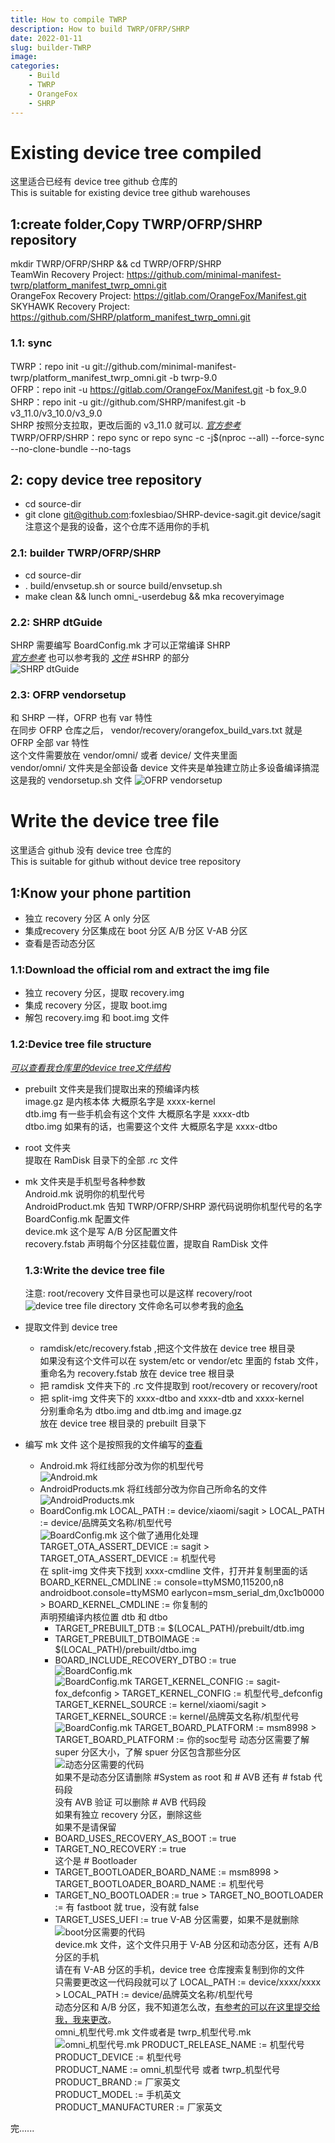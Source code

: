 ```yaml
---
title: How to compile TWRP
description: How to build TWRP/OFRP/SHRP
date: 2022-01-11
slug: builder-TWRP
image: 
categories:
    - Build
    - TWRP
    - OrangeFox
    - SHRP
---
```


# Existing device tree compiled

这里适合已经有 device tree github 仓库的  
This is suitable for existing device tree github warehouses

## 1:create folder,Copy TWRP/OFRP/SHRP repository
mkdir TWRP/OFRP/SHRP && cd TWRP/OFRP/SHRP  
TeamWin Recovery Project: https://github.com/minimal-manifest-twrp/platform_manifest_twrp_omni.git  
OrangeFox Recovery Project: https://gitlab.com/OrangeFox/Manifest.git  
SKYHAWK Recovery Project: https://github.com/SHRP/platform_manifest_twrp_omni.git  

### 1.1: sync
TWRP：repo init -u git://github.com/minimal-manifest-twrp/platform_manifest_twrp_omni.git -b twrp-9.0  
OFRP：repo init -u https://gitlab.com/OrangeFox/Manifest.git -b fox_9.0  
SHRP：repo init -u git://github.com/SHRP/manifest.git -b v3_11.0/v3_10.0/v3_9.0  
SHRP 按照分支拉取，更改后面的 v3_11.0 就可以. *[官方参考](https://shrp.github.io/#/guide)*   
TWRP/OFRP/SHRP：repo sync or repo sync -c -j$(nproc --all) --force-sync --no-clone-bundle --no-tags

## 2: copy device tree repository
-  cd source-dir  
-  git clone git@github.com:foxlesbiao/SHRP-device-sagit.git device/sagit  
注意这个是我的设备，这个仓库不适用你的手机

### 2.1: builder TWRP/OFRP/SHRP
-  cd source-dir  
-  . build/envsetup.sh or source build/envsetup.sh  
-  make clean && lunch omni_<device>-userdebug && mka recoveryimage  

### 2.2: SHRP dtGuide
SHRP 需要编写 BoardConfig.mk 才可以正常编译 SHRP  
*[官方参考](https://shrp.github.io/#/dtGuide)* 也可以参考我的 *[文件](https://github.com/foxlesbiao/SHRP-device-sagit/blob/fox_9.0/BoardConfig.mk)* #SHRP 的部分  
![SHRP dtGuide](2022-01-11_23-51.png)  

### 2.3: OFRP vendorsetup
和 SHRP 一样，OFRP 也有 var 特性  
在同步 OFRP 仓库之后， vendor/recovery/orangefox_build_vars.txt 就是 OFRP 全部 var 特性  
这个文件需要放在 vendor/omni/ 或者 device/ 文件夹里面  
vendor/omni/ 文件夹是全部设备
device 文件夹是单独建立防止多设备编译搞混  
这是我的 vendorsetup.sh 文件
![OFRP vendorsetup](2022-01-12_00-15.png)  

# Write the device tree file

这里适合 github 没有 device tree 仓库的  
This is suitable for github without device tree repository  

## 1:Know your phone partition
- 独立 recovery 分区  A only 分区  
- 集成recovery 分区集成在 boot 分区  A/B 分区 V-AB 分区  
- 查看是否动态分区

### 1.1:Download the official rom and extract the img file
- 独立 recovery 分区，提取 recovery.img  
- 集成 recovery 分区，提取 boot.img  
- 解包 recovery.img 和 boot.img  文件  
### 1.2:Device tree file structure
*[可以查看我仓库里的device tree文件结构](https://github.com/foxlesbiao/SHRP-device-sagit)*
- prebuilt 文件夹是我们提取出来的预编译内核  
  image.gz 是内核本体 大概原名字是 xxxx-kernel  
  dtb.img 有一些手机会有这个文件 大概原名字是 xxxx-dtb  
  dtbo.img 如果有的话，也需要这个文件 大概原名字是 xxxx-dtbo  
- root 文件夹  
  提取在 RamDisk 目录下的全部 .rc 文件  
- mk 文件夹是手机型号各种参数  
  Android.mk 说明你的机型代号  
  AndroidProduct.mk 告知 TWRP/OFRP/SHRP 源代码说明你机型代号的名字  
  BoardConfig.mk 配置文件  
  device.mk 这个是写 A/B 分区配置文件  
  recovery.fstab 声明每个分区挂载位置，提取自 RamDisk 文件  

  ### 1.3:Write the device tree file
  注意: root/recovery 文件目录也可以是这样 recovery/root  
![device tree file directory](2022-01-12_01-14.png)
 文件命名可以参考我的[命名](https://github.com/foxlesbiao/SHRP-device-sagit)  
- 提取文件到 device tree  
   - ramdisk/etc/recovery.fstab ,把这个文件放在 device tree 根目录  
     如果没有这个文件可以在 system/etc or vendor/etc 里面的 fstab 文件，重命名为 recovery.fstab 放在 device tree 根目录
   - 把 ramdisk 文件夹下的 .rc 文件提取到 root/recovery or recovery/root
   - 把 split-img 文件夹下的 xxxx-dtbo and xxxx-dtb and xxxx-kernel  
     分别重命名为 dtbo.img and dtb.img and image.gz  
     放在 device tree 根目录的 prebuilt 目录下  
- 编写 mk 文件 这个是按照我的文件编写的[查看](https://github.com/foxlesbiao/SHRP-device-sagit)
   - Android.mk 将红线部分改为你的机型代号  
     ![Android.mk](2022-01-12_01-38.png)
   - AndroidProducts.mk 将红线部分改为你自己所命名的文件  
     ![AndroidProducts.mk](2022-01-12_01-41.png) 
   - BoardConfig.mk
     LOCAL_PATH := device/xiaomi/sagit > LOCAL_PATH := device/品牌英文名称/机型代号  
     ![BoardConfig.mk](2022-01-12_01-53.png) 
     这个做了通用化处理  
     TARGET_OTA_ASSERT_DEVICE := sagit > TARGET_OTA_ASSERT_DEVICE := 机型代号  
     在 split-img 文件夹下找到 xxxx-cmdline 文件，打开并复制里面的话  
     BOARD_KERNEL_CMDLINE := console=ttyMSM0,115200,n8 androidboot.console=ttyMSM0 earlycon=msm_serial_dm,0xc1b0000 > BOARD_KERNEL_CMDLINE := 你复制的  
     声明预编译内核位置 dtb 和 dtbo  
     - TARGET_PREBUILT_DTB := $(LOCAL_PATH)/prebuilt/dtb.img  
     - TARGET_PREBUILT_DTBOIMAGE := $(LOCAL_PATH)/prebuilt/dtbo.img  
     - BOARD_INCLUDE_RECOVERY_DTBO := true  
     ![BoardConfig.mk](2022-01-12_02-00.png)  
     ![BoardConfig.mk](2022-01-12_02-08.png) 
     TARGET_KERNEL_CONFIG := sagit-fox_defconfig > TARGET_KERNEL_CONFIG := 机型代号_defconfig  
     TARGET_KERNEL_SOURCE := kernel/xiaomi/sagit > TARGET_KERNEL_SOURCE := kernel/品牌英文名称/机型代号  
     ![BoardConfig.mk](2022-01-12_02-10.png)
     TARGET_BOARD_PLATFORM := msm8998 > TARGET_BOARD_PLATFORM := 你的soc型号 
     动态分区需要了解 super 分区大小，了解 spuer 分区包含那些分区  
     ![动态分区需要的代码](2022-01-12_02-20.png)  
    如果不是动态分区请删除 #System as root 和 # AVB 还有 # fstab 代码段  
    没有 AVB 验证 可以删除 # AVB 代码段  
如果有独立 recovery 分区，删除这些  
如果不是请保留  
      - BOARD_USES_RECOVERY_AS_BOOT := true  
      - TARGET_NO_RECOVERY := true  
     这个是 # Bootloader
     - TARGET_BOOTLOADER_BOARD_NAME := msm8998 > TARGET_BOOTLOADER_BOARD_NAME := 机型代号  
     - TARGET_NO_BOOTLOADER := true > TARGET_NO_BOOTLOADER := 有 fastboot 就 true，没有就 false  
     - TARGET_USES_UEFI := true V-AB 分区需要，如果不是就删除  
    ![boot分区需要的代码](2022-01-12_02-27.png)  
device.mk 文件，这个文件只用于 V-AB 分区和动态分区，还有 A/B 分区的手机  
请在有 V-AB 分区的手机，device tree 仓库搜索复制到你的文件  
只需要更改这一代码段就可以了
LOCAL_PATH := device/xxxx/xxxx > LOCAL_PATH := device/品牌英文名称/机型代号  
动态分区和 A/B 分区，我不知道怎么改，[有参考的可以在这里提交给我，我来更改](https://github.com/foxlesbiao/foxlesbiao.github.io/issues)。  
omni_机型代号.mk 文件或者是 twrp_机型代号.mk
![omni_机型代号.mk](2022-01-12_02-51.png) 
PRODUCT_RELEASE_NAME := 机型代号  
PRODUCT_DEVICE := 机型代号  
PRODUCT_NAME := omni_机型代号 或者 twrp_机型代号  
PRODUCT_BRAND := 厂家英文  
PRODUCT_MODEL := 手机英文  
PRODUCT_MANUFACTURER := 厂家英文  

完......
